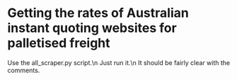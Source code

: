 # Getting the rates of Australian instant quoting websites for palletised freight

Use the all_scraper.py script.\n
Just run it.\n
It should be fairly clear with the comments.
